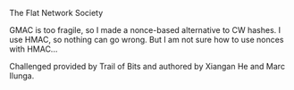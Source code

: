 The Flat Network Society

GMAC is too fragile, so I made a nonce-based alternative to CW hashes. I use HMAC, so nothing can go wrong. But I am not sure how to use nonces with HMAC...

Challenged provided by Trail of Bits and authored by Xiangan He and Marc Ilunga.
